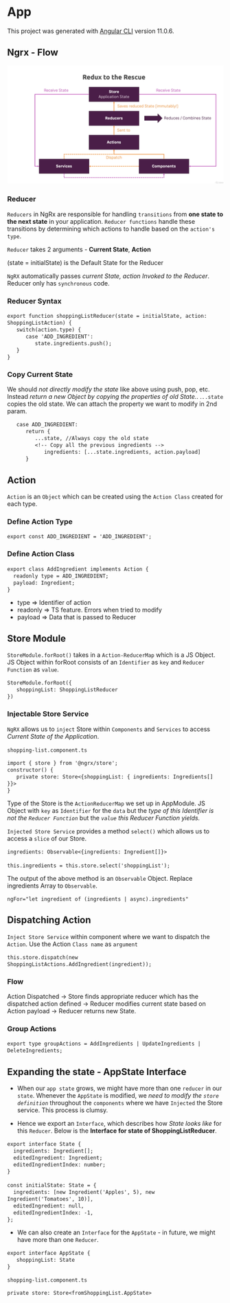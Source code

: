 # App

This project was generated with [Angular CLI](https://github.com/angular/angular-cli) version 11.0.6.

## Ngrx - Flow

![NgRX Flow](https://github.com/iswarya15/Shopping-List-NgRX/blob/main/src/assets/ngrx-flow.png)

### Reducer

`Reducers` in NgRx are responsible for handling `transitions` from **one state to the next state** in your application. `Reducer functions` handle these transitions by determining which actions to handle based on the `action's type`.

`Reducer` takes 2 arguments - **Current State**, **Action**

(state = initialState) is the Default State for the Reducer

`NgRX` automatically passes _current State, action Invoked to the Reducer_. Reducer only has `synchronous` code.

### Reducer Syntax

```
export function shoppingListReducer(state = initialState, action: ShoppingListAction) {
   switch(action.type) {
      case 'ADD_INGREDIENT':
         state.ingredients.push();
   }
}
```

### Copy Current State

We should _not directly modify the state_ like above using push, pop, etc. Instead _return a new Object by copying the properties of old State._. .`..state` copies the old state. We can attach the property we want to modify in 2nd param.

```
   case ADD_INGREDIENT:
      return {
         ...state, //Always copy the old state
         <!-- Copy all the previous ingredients -->
            ingredients: [...state.ingredients, action.payload]
      }
```

## Action

`Action` is an `Object` which can be created using the `Action Class` created for each type.

### Define Action Type

```
export const ADD_INGREDIENT = 'ADD_INGREDIENT';
```

### Define Action Class

```
export class AddIngredient implements Action {
  readonly type = ADD_INGREDIENT;
  payload: Ingredient;
}

```

- type => Identifier of action
- readonly => TS feature. Errors when tried to modify
- payload => Data that is passed to Reducer

## Store Module

`StoreModule.forRoot()` takes in a `Action-ReducerMap` which is a JS Object.
JS Object within forRoot consists of an `Identifier` as `key` and `Reducer Function` as `value`.

```
StoreModule.forRoot({
   shoppingList: ShoppingListReducer
})
```

### Injectable Store Service

`NgRX` allows us to `inject` Store within `Components` and `Services` to access _Current State of the Application_.

`shopping-list.component.ts`

```
import { store } from '@ngrx/store';
constructor() {
   private store: Store<{shoppingList: { ingredients: Ingredients[] }}>
}
```

Type of the Store is the `ActionReducerMap` we set up in AppModule. JS Object with `key` as `Identifier` for the `data` but the _type of this Identifier is not the `Reducer Function`_ but the _`value` this Reducer Function yields._

`Injected Store Service` provides a method `select()` which allows us to access a `slice` of our Store.

```
ingredients: Observable<{ingredients: Ingredient[]}>

this.ingredients = this.store.select('shoppingList');
```

The output of the above method is an `Observable` Object. Replace ingredients Array to `Observable`.

```
ngFor="let ingredient of (ingredients | async).ingredients"
```

## Dispatching Action

`Inject Store Service` within component where we want to dispatch the `Action`. Use the Action `Class name` as `argument`

```
this.store.dispatch(new ShoppingListActions.AddIngredient(ingredient));
```

### Flow

Action Dispatched -> Store finds appropriate reducer which has the dispatched action defined -> Reducer modifies current state based on Action payload -> Reducer returns new State.

### Group Actions

```
export type groupActions = AddIngredients | UpdateIngredients | DeleteIngredients;
```

## Expanding the state - AppState Interface

- When our `app state` grows, we might have more than one `reducer` in our `state`. Whenever the `AppState` is modified, we _need to modify the `store definition`_ throughout the `components` where we have `Injected` the Store service. This process is clumsy.

- Hence we export an `Interface`, which describes how _State looks like_ for this `Reducer`. Below is the **Interface for state of ShoppingListReducer**.

```
export interface State {
  ingredients: Ingredient[];
  editedIngredient: Ingredient;
  editedIngredientIndex: number;
}

const initialState: State = {
  ingredients: [new Ingredient('Apples', 5), new Ingredient('Tomatoes', 10)],
  editedIngredient: null,
  editedIngredientIndex: -1,
};
```

- We can also create an `Interface` for the `AppState` - in future, we might have more than one `Reducer`.

```
export interface AppState {
   shoppingList: State
}
```

`shopping-list.component.ts`

```
private store: Store<fromShoppingList.AppState>
```
